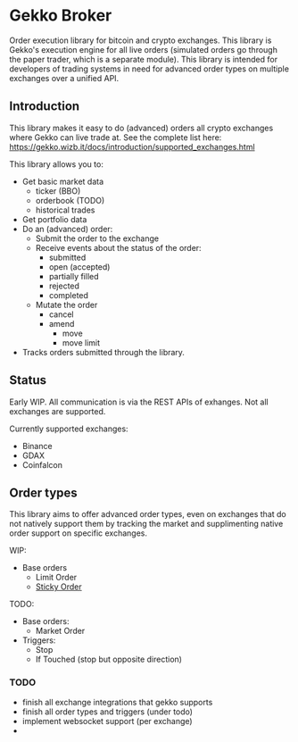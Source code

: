# Gekko Broker

Order execution library for bitcoin and crypto exchanges. This library is Gekko's execution engine for all live orders (simulated orders go through the paper trader, which is a separate module). This library is intended for developers of trading systems in need for advanced order types on multiple exchanges over a unified API.

## Introduction

This library makes it easy to do (advanced) orders all crypto exchanges where Gekko can live trade at. See the complete list here: https://gekko.wizb.it/docs/introduction/supported_exchanges.html

This library allows you to:

- Get basic market data
  - ticker (BBO)
  - orderbook (TODO)
  - historical trades
- Get portfolio data
- Do an (advanced) order:
  - Submit the order to the exchange
  - Receive events about the status of the order:
    - submitted
    - open (accepted)
    - partially filled
    - rejected
    - completed
  - Mutate the order
    - cancel
    - amend
      - move
      - move limit
- Tracks orders submitted through the library.

## Status

Early WIP. All communication is via the REST APIs of exhanges. Not all exchanges are supported.

Currently supported exchanges:

- Binance
- GDAX
- Coinfalcon

## Order types

This library aims to offer advanced order types, even on exchanges that do not natively support them by tracking the market and supplimenting native order support on specific exchanges.

WIP:

- Base orders
  - Limit Order
  - [Sticky Order](./sticky_order.md)

TODO:

- Base orders:
  - Market Order
- Triggers:
  - Stop
  - If Touched (stop but opposite direction)

### TODO

- finish all exchange integrations that gekko supports
- finish all order types and triggers (under todo)
- implement websocket support (per exchange)
- 
